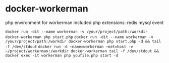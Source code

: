 # docker-workerman
  php environment for workerman 
  included php extensions: redis mysql event

`docker run -dit --name workerman -v /your/project/path:/workdir docker-workerman php start.php`
`docker run -dit --name workerman -v /your/project/path:/workdir docker-workerman php start.php -d && tail -f /dev/stdout`
`docker run -d —name=workerman —net=host -v ~/project/workerman:/workdir docker-workerman tail -f /dev/stdout && docker exec -it workerman php youfile.php start -d`
